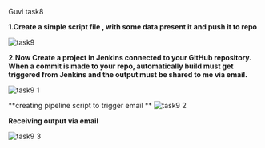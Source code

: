 Guvi task8

**1.Create a simple script file , with some data present it and push it to repo**

![task9](https://github.com/suganyaanbalagan123/Guvi_task9/assets/133192593/e26bdd01-e273-4202-8441-ba2e4660fa9f)

**2.Now Create a project in Jenkins connected to your GitHub repository. When a commit is made to your repo, automatically build must get triggered from Jenkins and the output must be shared to me via email.**

![task9 1](https://github.com/suganyaanbalagan123/Guvi_task9/assets/133192593/7472b526-fb15-4698-8174-27eddc43cb82)

**creating pipeline script to trigger email 
**
![task9 2](https://github.com/suganyaanbalagan123/Guvi_task9/assets/133192593/84a768e9-e32d-46e7-8191-3df8408e4a57)

**Receiving output via email**

![task9 3](https://github.com/suganyaanbalagan123/Guvi_task9/assets/133192593/a319fb55-db59-40ef-9823-9a6d63f8035b)

